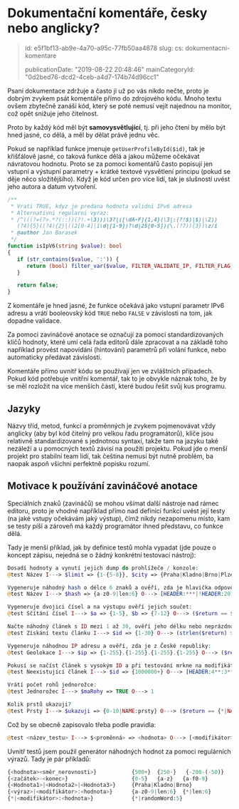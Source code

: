 Dokumentační komentáře, česky nebo anglicky?
============================================

> id: e5f1bf13-ab9e-4a70-a95c-77fb50aa4878
> slug:
> 	cs: dokumentacni-komentare
> 
> publicationDate: "2019-08-22 20:48:46"
> mainCategoryId: "0d2bed76-dcd2-4ceb-a4d7-174b74d96cc1"

Psaní dokumentace zdržuje a často ji už po vás nikdo nečte, proto je dobrým zvykem psát komentáře přímo do zdrojového kódu. Mnoho textu ovšem zbytečně zanáší kód, který se poté nemusí vejít najednou na monitor, což opět snižuje jeho čitelnost.

Proto by každý kód měl být **samovysvětlující**, tj. při jeho čtení by mělo být hned jasné, co dělá, a měl by dělat právě jednu věc.

Pokud se například funkce jmenuje `getUserProfileById($id)`, tak je křišťálově jasné, co taková funkce dělá a jakou můžeme očekávat návratovou hodnotu. Proto se za pomoci komentářů často popisují jen vstupní a výstupní parametry + krátké textové vysvětlení principu (pokud se děje něco složitějšího). Když je kód určen pro více lidí, tak je slušností uvést jeho autora a datum vytvoření.

```php
/**
 * Vrati TRUE, kdyz je predana hodnota validni IPv6 adresa
 * Alternativni regularni vyraz:
 * /^(((?=(?>.*?(::))(?!.+\3)))\3?|([\dA-F]{1,4}(\3|:(?!$)|$)|\2))
   (?4){5}((?4){2}|((2[0-4]|1\d|[1-9])?\d|25[0-5])(\.(?7)){3})\z/i
 * @author Jan Barasek
 */
function isIpV6(string $value): bool
{
   if (str_contains($value, ':')) {
      return (bool) filter_var($value, FILTER_VALIDATE_IP, FILTER_FLAG_IPV6);
   }

   return false;
}
```


Z komentáře je hned jasné, že funkce očekává jako vstupní parametr IPv6 adresu a vrátí booleovský kód `TRUE` nebo `FALSE` v závislosti na tom, jak dopadne validace.

Za pomoci zavináčové anotace se označují za pomoci standardizovaných klíčů hodnoty, které umí celá řada editorů dále zpracovat a na základě toho například provést napovídání (hintování) parametrů při volání funkce, nebo automaticky předávat závislosti.

Komentáře přímo uvnitř kódu se používají jen ve zvláštních případech. Pokud kód potřebuje vnitřní komentář, tak to je obvykle náznak toho, že by se měl rozložit na více menších částí, které budou řešit svůj kus programu.

Jazyky
--------------

Názvy tříd, metod, funkcí a proměnných je zvykem pojmenovávat vždy anglicky (aby byl kód čitelný pro velkou řadu programátorů), klíče jsou relativně standardizované s jednotnou syntaxí, takže tam na jazyku také nezáleží a u pomocných textů závisí na použití projektu. Pokud jde o menší projekt pro stabilní team lidí, tak čeština nemusí být nutně problém, ba naopak aspoň všichni perfektně popisku rozumí.

Motivace k používání zavináčové anotace
-------------------

Speciálních znaků (zavináčů) se mohou všímat další nástroje nad rámec editoru, proto je vhodné například přímo nad definici funkcí uvést její testy (na jaké vstupy očekávám jaký výstup), čímž nikdy nezapomenu místo, kam se testy píší a zároveň má každý programátor ihned představu, co funkce dělá.

Tady je menší příklad, jak by definice testů mohla vypadat (jde pouze o koncept zápisu, nejedná se o žádný konkrétní testovací nástroj):

```php
Dosadí hodnoty a vynutí jejich dump do prohlížeče / konzole:
@test Název I---> $limit => {1-{5-8}}, $city => {Praha|Kladno|Brno|Plzeň} O---> [DUMP]

Vygeneruje náhodný hash o délce 6 znaků a ověří, zda je hlavička odpovědi jakákoli, kromě 201:
@test Název I---> $hash => {a-z0-9|len:6} O---> [HEADER:***|!HEADER:201]

Vygeneruje dvojici čísel a na výstupu ověří jejich součet:
@test Sčítání čísel I---> $a => {1-5}, $b => {7-12} O---> ($return == $a+$b)

Načte náhodný článek s ID mezi 1 až 30, ověří jeho délku nebo neprázdnost:
@test Získání textu článku I---> $id => {1-30} O---> (strlen($return) > 64 || $return != NULL)

Vygeneruje náhodnou IP adresu a ověří, zda je z České republiky:
@test Geolokace I---> $ip => {1-255}.{1-255}.{1-255}.{1-255} O---> ($return['country'] == 'CS')

Pokusí se načíst článek s vysokým ID a při testování mrkne na modifikátory (filtry):
@test Neexistující článek I---> $id => {1000000+} O---> [HEADER:4**:3**|NOCONTENT]

Vrátí počet rohů jednorožce:
@test Jednorožec I---> $maRohy => TRUE O---> 1

Kolik prstů ukazuji?
@test Prsty I---> $ukazuji => {0-10|NAME:prsty} O---> ($return == {*|NAME:prsty})
```


Což by se obecně zapisovalo třeba podle pravidla:

```php
@test <název_testu> I---> $<proměnná> => <hodnota> O---> [<modifikátor>:<hodnota>] (<výraz_platnosti>)
```


Uvnitř testů jsem použil generátor náhodných hodnot za pomoci regulárních výrazů.
Tady je pár příkladů:

```php
{<hodnota><směr_nerovnosti>}           {500+}  {250-}   {-200-(-50)}
{<začátek>-<konec>}                    {0-5}   {a-z}   {a-f0-9}
{<Hodnota1>|<Hodnota2>|<Hodnota3>}     {Praha|Kladno|Brno}
{<výraz>|<modifikátor>:<hodnota>}      {a-z0-9|len:6}  {*|len:6}
{*|<modifikátor>:<hodnota>}            {*|randomWord:5}
```
